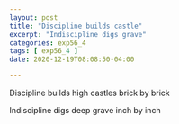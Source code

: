 ```yaml
---
layout: post
title: "Discipline builds castle"
excerpt: "Indiscipline digs grave"
categories: exp56_4
tags: [ exp56_4 ]
date: 2020-12-19T08:08:50-04:00

---
```


Discipline builds high castles brick by brick

Indiscipline digs deep grave inch by inch
